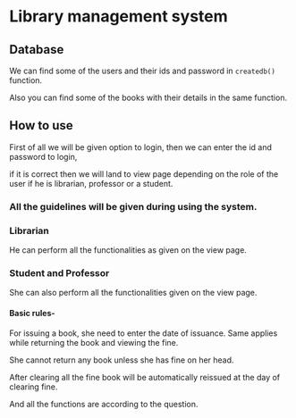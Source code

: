 # Library management system

## Database

We can find some of the users and their ids and password in ```createdb()``` function.

Also you can find some of the books with their details in the same function.

## How to use

First of all we will be given option to login, then we can enter the id and password to login, 

if it is correct then we will land to view page depending on the role of the user if he is librarian, professor or a student.


### All the guidelines will be given during using the system.

### Librarian

He can perform all the functionalities as given on the view page.

### Student and Professor

She can also perform all the functionalities given on the view page.

#### Basic rules-

For issuing a book, she need to enter the date of issuance. Same applies while returning the book and viewing the fine.

She cannot return any book unless she has fine on her head.

After clearing all the fine book will be automatically reissued at the day of clearing fine.

And all the functions are according to the question.
